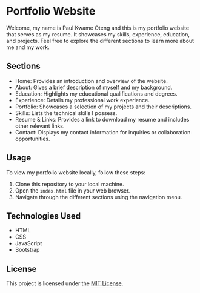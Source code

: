 # Portfolio Website

Welcome, my name is Paul Kwame Oteng and this is my portfolio website that serves as my resume. It showcases my skills, experience, education, and projects. Feel free to explore the different sections to learn more about me and my work.

## Sections

- Home: Provides an introduction and overview of the website.
- About: Gives a brief description of myself and my background.
- Education: Highlights my educational qualifications and degrees.
- Experience: Details my professional work experience.
- Portfolio: Showcases a selection of my projects and their descriptions.
- Skills: Lists the technical skills I possess.
- Resume & Links: Provides a link to download my resume and includes other relevant links.
- Contact: Displays my contact information for inquiries or collaboration opportunities.

## Usage

To view my portfolio website locally, follow these steps:

1. Clone this repository to your local machine.
2. Open the `index.html` file in your web browser.
3. Navigate through the different sections using the navigation menu.

## Technologies Used

- HTML
- CSS
- JavaScript
- Bootstrap

## License

This project is licensed under the [MIT License](LICENSE).